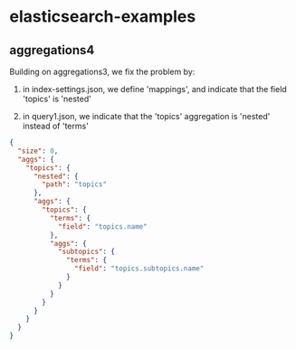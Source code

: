# elasticsearch-examples

## aggregations4

Building on aggregations3, we fix the problem by: 

1. in index-settings.json, we define 'mappings', and indicate that the field 'topics' is 'nested'

2. in query1.json, we indicate that the 'topics' aggregation is 'nested' instead of 'terms'

```json
{
  "size": 0,
  "aggs": {
    "topics": {
      "nested": {
        "path": "topics"
      },
      "aggs": {
        "topics": {
          "terms": {
            "field": "topics.name"
          },
          "aggs": {
            "subtopics": {
              "terms": {
                "field": "topics.subtopics.name"
              }
            }
          }
        }
      }
    }
  }
}
```